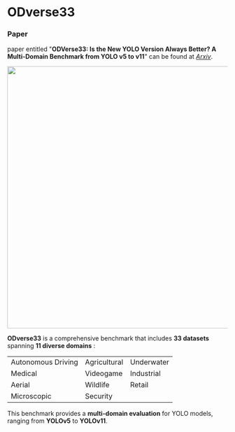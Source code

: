 # ODverse33

### Paper
paper entitled "**ODVerse33: Is the New YOLO Version Always Better? A Multi-Domain Benchmark from YOLO v5 to v11**" can be found at [*Arxiv*](#).

<p align="center">
  <img src="https://github.com/user-attachments/assets/296d5550-90f0-4205-9d5b-e7b9545aed4a" width="600" height="auto">
</p>

**ODverse33** is a comprehensive benchmark that includes **33 datasets** spanning **11 diverse domains** :

<table align="center">
  <tr>
    <td>Autonomous Driving</td>
    <td>Agricultural</td>
    <td>Underwater</td>
  </tr>
  <tr>
    <td>Medical</td>
    <td>Videogame</td>
    <td>Industrial</td>
  </tr>
  <tr>
    <td>Aerial</td>
    <td>Wildlife</td>
    <td>Retail</td>
  </tr>
  <tr>
    <td>Microscopic</td>
    <td>Security</td>
    <td></td>
  </tr>
</table>


This benchmark provides a **multi-domain evaluation** for YOLO models, ranging from **YOLOv5** to **YOLOv11**. 




